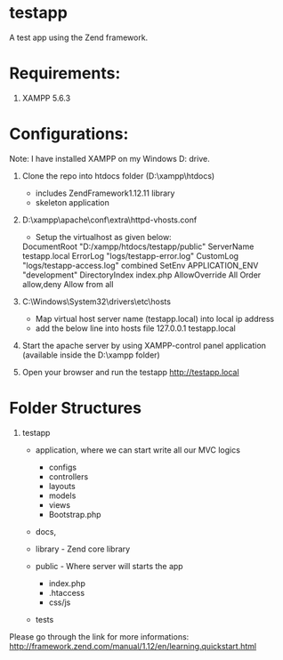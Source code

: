 # testapp
A test app using the Zend framework.

# Requirements:
1. XAMPP 5.6.3


# Configurations:
Note: I have installed XAMPP on my Windows D: drive.

1. Clone the repo into htdocs folder (D:\xampp\htdocs)
	- includes ZendFramework1.12.11 library
	- skeleton application 

2. D:\xampp\apache\conf\extra\httpd-vhosts.conf
	- Setup the virtualhost as given below:
	<VirtualHost testapp.local:80>
		DocumentRoot "D:/xampp/htdocs/testapp/public"
		ServerName testapp.local
		ErrorLog "logs/testapp-error.log"
		CustomLog "logs/testapp-access.log" combined
		SetEnv APPLICATION_ENV "development"
		<Directory D:/xampp/htdocs/testapp/public>
				DirectoryIndex index.php
				AllowOverride All
				Order allow,deny
				Allow from all
		</Directory>
	</VirtualHost>

3. C:\Windows\System32\drivers\etc\hosts
	- Map virtual host server name (testapp.local) into local ip address
	- add the below line into hosts file
		127.0.0.1	testapp.local

4. Start the apache server by using XAMPP-control panel application (available inside the D:\xampp folder)

5. Open your browser and run the testapp http://testapp.local

# Folder Structures
1. testapp
	- application, where we can start write all our MVC logics
		- configs
		- controllers
		- layouts
		- models
		- views
		- Bootstrap.php
	- docs,
	- library - Zend core library
	- public - Where server will starts the app
		- index.php
		- .htaccess
		- css/js
 
	- tests

Please go through the link for more informations: http://framework.zend.com/manual/1.12/en/learning.quickstart.html